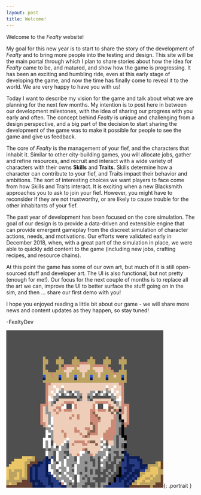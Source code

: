 ```yaml
---
layout: post
title: Welcome!
---
```


Welcome to the *Fealty* website!

My goal for this new year is to start to share the story of the development of *Fealty* and to bring more people into the testing and design. This site will be the main portal through which I plan to share stories about how the idea for *Fealty* came to be, and matured, and show how the game is progressing. It has been an exciting and humbling ride, even at this early stage of developing the game, and now the time has finally come to reveal it to the world. We are very happy to have you with us!

Today I want to describe my vision for the game and talk about what we are planning for the next few months. My intention is to post here in between our development milestones, with the idea of sharing our progress with you early and often. The concept behind *Fealty* is unique and challenging from a design perspective, and a big part of the decision to start sharing the development of the game was to make it possible for people to see the game and give us feedback.

The core of *Fealty* is the management of your fief, and the characters that inhabit it. Similar to other city-building games, you will allocate jobs, gather and refine resources, and recruit and interact with a wide variety of characters with their owns **Skills** and **Traits**.  Skills determine how a character can contribute to your fief, and Traits impact their behavior and ambitions. The sort of interesting choices we want players to face come from how Skills and Traits interact. It is exciting when a new Blacksmith approaches you to ask to join your fief. However, you might have to reconsider if they are not trustworthy, or are likely to cause trouble for the other inhabitants of your fief.

The past year of development has been focused on the core simulation. The goal of our design is to provide a data-driven and extensible engine that can provide emergent gameplay from the discreet simulation of character actions, needs, and motivations. Our efforts were validated early in December 2018, when, with a great part of the simulation in place, we were able to quickly add content to the game (including new jobs, crafting recipes, and resource chains).

At this point the game has some of our own art, but much of it is still open-sourced stuff and developer art. The UI is also functional, but not pretty (enough for me!). Our focus for the next couple of months is to replace all the art we can, improve the UI to better surface the stuff going on in the sim, and then ... share our first demo with you!

I hope you enjoyed reading a little bit about our game - we will share more news and content updates as they happen, so stay tuned!

-FealtyDev

![FealtyDevPortrait](/public/images/fealtydevportrait.jpeg){: .portrait }